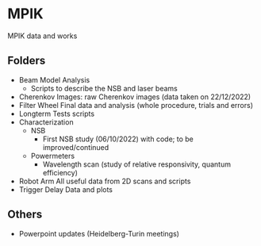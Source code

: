# MPIK
MPIK data and works

## Folders
- Beam Model Analysis
    - Scripts to describe the NSB and laser beams
- Cherenkov Images:
    raw Cherenkov images (data taken on 22/12/2022)
- Filter Wheel
    Final data and analysis (whole procedure, trials and errors)
- Longterm Tests
    scripts 
- Characterization
    - NSB
        - First NSB study (06/10/2022) with code; to be improved/continued
    - Powermeters 
        - Wavelength scan (study of relative responsivity, quantum efficiency)
- Robot Arm
    All useful data from 2D scans and scripts
- Trigger Delay
    Data and plots

## Others
- Powerpoint updates (Heidelberg-Turin meetings)
